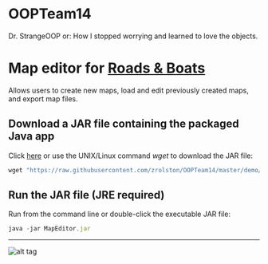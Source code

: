 # OOPTeam14
Dr. StrangeOOP or: How I stopped worrying and learned to love the objects.

# Map editor for [Roads & Boats](demo/RB3Erules.pdf)
Allows users to create new maps, load and edit previously created maps, and export map files.

<!-- # Running the source code -->

## Download a JAR file containing the packaged Java app
Click [here](demo/MapEditor.jar) or use the UNIX/Linux command *wget* to download the JAR file:
 
```javascript
wget "https://raw.githubusercontent.com/zrolston/OOPTeam14/master/demo/MapEditor.jar" -O MapEditor.jar 
```
## Run the JAR file (JRE required)
Run from the command line or double-click the executable JAR file:
```javascript
java -jar MapEditor.jar 
```

***

![alt tag](demo/mapDemo.gif)




